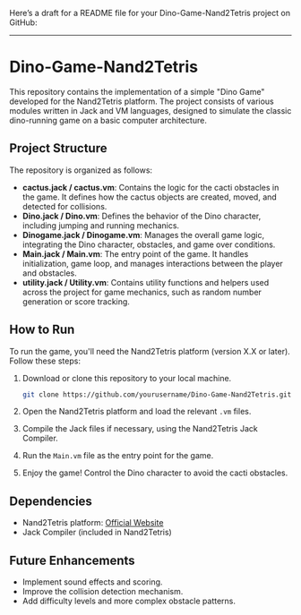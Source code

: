 Here’s a draft for a README file for your Dino-Game-Nand2Tetris project on GitHub:

---

# Dino-Game-Nand2Tetris

This repository contains the implementation of a simple "Dino Game" developed for the Nand2Tetris platform. The project consists of various modules written in Jack and VM languages, designed to simulate the classic dino-running game on a basic computer architecture.

## Project Structure

The repository is organized as follows:

- **cactus.jack / cactus.vm**: Contains the logic for the cacti obstacles in the game. It defines how the cactus objects are created, moved, and detected for collisions.
- **Dino.jack / Dino.vm**: Defines the behavior of the Dino character, including jumping and running mechanics.
- **Dinogame.jack / Dinogame.vm**: Manages the overall game logic, integrating the Dino character, obstacles, and game over conditions.
- **Main.jack / Main.vm**: The entry point of the game. It handles initialization, game loop, and manages interactions between the player and obstacles.
- **utility.jack / Utility.vm**: Contains utility functions and helpers used across the project for game mechanics, such as random number generation or score tracking.

## How to Run

To run the game, you'll need the Nand2Tetris platform (version X.X or later). Follow these steps:

1. Download or clone this repository to your local machine.
   
   ```bash
   git clone https://github.com/yourusername/Dino-Game-Nand2Tetris.git
   ```

2. Open the Nand2Tetris platform and load the relevant `.vm` files.
   
3. Compile the Jack files if necessary, using the Nand2Tetris Jack Compiler.

4. Run the `Main.vm` file as the entry point for the game.

5. Enjoy the game! Control the Dino character to avoid the cacti obstacles.

## Dependencies

- Nand2Tetris platform: [Official Website](https://www.nand2tetris.org)
- Jack Compiler (included in Nand2Tetris)

## Future Enhancements

- Implement sound effects and scoring.
- Improve the collision detection mechanism.
- Add difficulty levels and more complex obstacle patterns.


